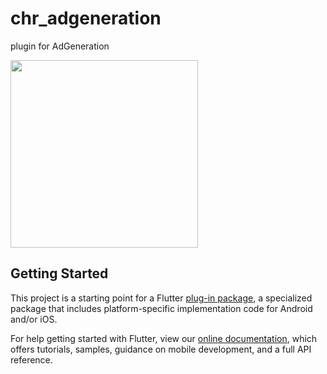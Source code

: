 # chr_adgeneration

plugin for AdGeneration

<img src="https://user-images.githubusercontent.com/1422031/50373678-cfb7da00-0625-11e9-9d91-0ad6b259527b.png" width="300" />

## Getting Started

This project is a starting point for a Flutter
[plug-in package](https://flutter.io/developing-packages/),
a specialized package that includes platform-specific implementation code for
Android and/or iOS.

For help getting started with Flutter, view our 
[online documentation](https://flutter.io/docs), which offers tutorials, 
samples, guidance on mobile development, and a full API reference.

